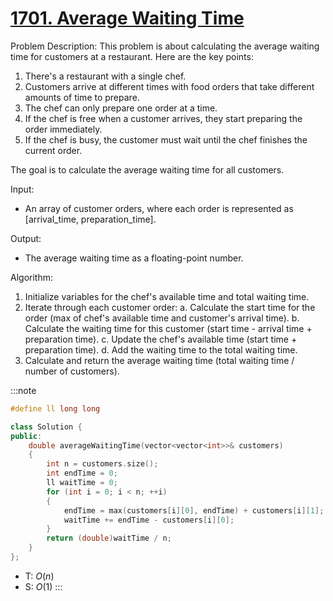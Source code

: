 # [1701\. Average Waiting Time](https://leetcode.com/problems/average-waiting-time/)

Problem Description:
This problem is about calculating the average waiting time for customers at a restaurant. Here are the key points:

1. There's a restaurant with a single chef.
2. Customers arrive at different times with food orders that take different amounts of time to prepare.
3. The chef can only prepare one order at a time.
4. If the chef is free when a customer arrives, they start preparing the order immediately.
5. If the chef is busy, the customer must wait until the chef finishes the current order.

The goal is to calculate the average waiting time for all customers.

Input:
- An array of customer orders, where each order is represented as [arrival_time, preparation_time].

Output:
- The average waiting time as a floating-point number.

Algorithm:
1. Initialize variables for the chef's available time and total waiting time.
2. Iterate through each customer order:
   a. Calculate the start time for the order (max of chef's available time and customer's arrival time).
   b. Calculate the waiting time for this customer (start time - arrival time + preparation time).
   c. Update the chef's available time (start time + preparation time).
   d. Add the waiting time to the total waiting time.
3. Calculate and return the average waiting time (total waiting time / number of customers).

:::note
```cpp
#define ll long long

class Solution {
public:
    double averageWaitingTime(vector<vector<int>>& customers)
    {
        int n = customers.size();
        int endTime = 0;
        ll waitTime = 0;
        for (int i = 0; i < n; ++i)
        {
            endTime = max(customers[i][0], endTime) + customers[i][1];
            waitTime += endTime - customers[i][0];
        }
        return (double)waitTime / n;
    }
};
```
- T: $O(n)$
- S: $O(1)$
:::
